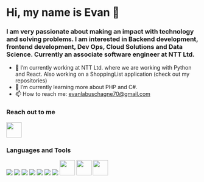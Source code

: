 # Hi, my name is Evan 👋
### I am very passionate about making an impact with technology and solving problems. I am interested in Backend development, frontend development, Dev Ops, Cloud Solutions and Data Science. Currently an associate software engineer at NTT Ltd.

- 🔭 I’m currently working at NTT Ltd. where we are working with Python and React. Also working on a ShoppingList application (check out my repositories)
- 🌱 I’m currently learning more about PHP and C#.
- 📫 How to reach me: evanlabuschagne70@gmail.com

<h3 align='left'>Reach out to me</h3>

<a href="https://www.linkedin.com/in/evan-labuschagne/"><img src="https://github.com/Evanlab02/Evanlab02/assets/36800222/3ca0007f-f377-467f-a7d7-2515ecdfe12a" style="height: 40px"/></a>


<h3 align='left'>Languages and Tools</h3>

<p align='left'>
<a href="https://www.python.org"><img src="https://user-images.githubusercontent.com/36800222/200190403-05f5fdb2-a451-456a-a562-fbb8e6deaeba.svg"></a>
<a href="https://www.java.com/"><img src="https://user-images.githubusercontent.com/36800222/200190575-4993c88e-d602-4a54-ab25-23b5fde75b91.svg"></a>
<a href="https://www.javascript.com/"><img src="https://user-images.githubusercontent.com/36800222/200190639-f49e5c16-1097-49ed-a88a-dd97d8866881.svg"></a>
<img src="https://user-images.githubusercontent.com/36800222/200190754-b6aa8eaf-8d0f-4b73-99e4-d93cf00dd590.svg">
<img src="https://user-images.githubusercontent.com/36800222/200190798-4044dc8b-de05-4841-9573-d79db54e00f5.svg">
<a href="https://www.mysql.com/"><img src="https://user-images.githubusercontent.com/36800222/200190870-7416bfc5-b3ba-44c1-bc9c-ddf0a666ff66.svg"></a>
<img src="https://user-images.githubusercontent.com/36800222/200191015-3f069c1e-d308-4bf2-8f5b-b75fbe7fbb84.svg">
<a href="https://react.dev/"><img src="https://upload.wikimedia.org/wikipedia/commons/thumb/a/a7/React-icon.svg/512px-React-icon.svg.png" style="height: 40px"/></a>
<a href="https://www.postgresql.org/"><img src="https://wiki.postgresql.org/images/3/30/PostgreSQL_logo.3colors.120x120.png" style="height: 40px"/></a>
<a href="https://www.elastic.co/"><img src="https://github.com/Evanlab02/Evanlab02/assets/36800222/e464bfee-4b31-43b5-85f8-0d8b3825a3ec" style="height: 40px"/></a>
</p>


